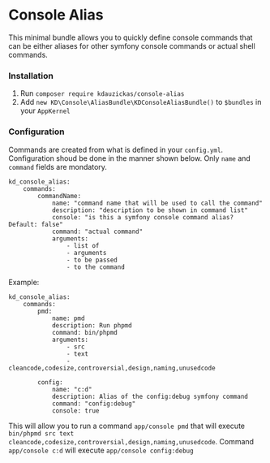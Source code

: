 # Console Alias
This minimal bundle allows you to quickly define console commands that can be either aliases for other symfony console
commands or actual shell commands.

### Installation
1. Run `composer require kdauzickas/console-alias`
2. Add `new KD\Console\AliasBundle\KDConsoleAliasBundle()` to `$bundles` in your `AppKernel`

### Configuration
Commands are created from what is defined in your `config.yml`. Configuration shoud be done in the manner shown below.
Only `name` and `command` fields are mondatory.
```
kd_console_alias:
    commands:
        commandName:
            name: "command name that will be used to call the command"
            description: "description to be shown in command list"
            console: "is this a symfony console command alias? Default: false"
            command: "actual command"
            arguments:
                - list of
                - arguments
                - to be passed
                - to the command
```
Example:
```
kd_console_alias:
    commands:
        pmd:
            name: pmd
            description: Run phpmd
            command: bin/phpmd
            arguments:
                - src
                - text
                - cleancode,codesize,controversial,design,naming,unusedcode

        config:
            name: "c:d"
            description: Alias of the config:debug symfony command
            command: "config:debug"
            console: true
```
This will allow you to run a command `app/console pmd` that will execute 
`bin/phpmd src text cleancode,codesize,controversial,design,naming,unusedcode`. Command `app/console c:d` 
will execute `app/console config:debug`
